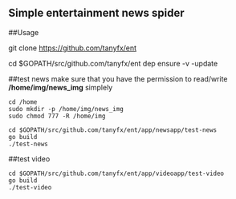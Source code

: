 ## Simple entertainment news spider

##Usage

git clone https://github.com/tanyfx/ent

cd $GOPATH/src/github.com/tanyfx/ent
dep ensure -v -update


##test news
make sure that you have the permission to read/write **/home/img/news_img**
simplely
```
cd /home
sudo mkdir -p /home/img/news_img
sudo chmod 777 -R /home/img
```

```
cd $GOPATH/src/github.com/tanyfx/ent/app/newsapp/test-news
go build
./test-news
```


##test video
```
cd $GOPATH/src/github.com/tanyfx/ent/app/videoapp/test-video
go build
./test-video
```